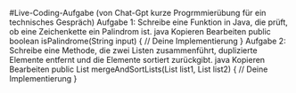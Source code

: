 #Live-Coding-Aufgabe (von Chat-Gpt kurze Progrmmierübung für ein technisches Gespräch)
Aufgabe 1: Schreibe eine Funktion in Java, die prüft, ob eine Zeichenkette ein Palindrom ist.
java
Kopieren
Bearbeiten
public boolean isPalindrome(String input) {
    // Deine Implementierung
}
Aufgabe 2: Schreibe eine Methode, die zwei Listen zusammenführt, duplizierte Elemente entfernt und die Elemente sortiert zurückgibt.
java
Kopieren
Bearbeiten
public List<Integer> mergeAndSortLists(List<Integer> list1, List<Integer> list2) {
    // Deine Implementierung
}
